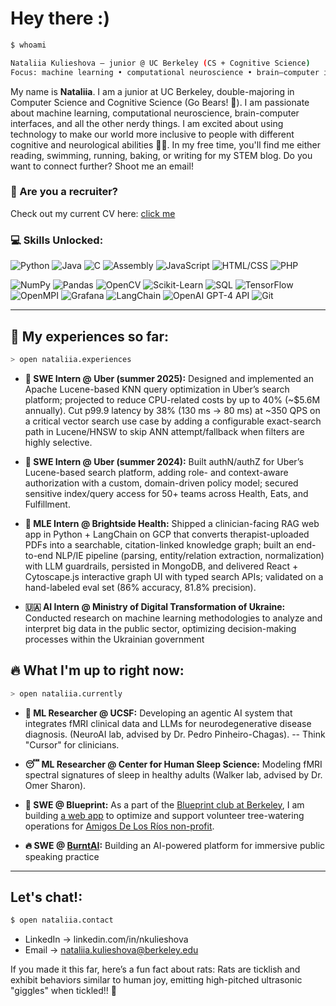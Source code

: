 # Hey there :)

```bash
$ whoami

Nataliia Kulieshova — junior @ UC Berkeley (CS + Cognitive Science)
Focus: machine learning • computational neuroscience • brain–computer interfaces
```

My name is **Nataliia**. I am a junior at UC Berkeley, double-majoring in Computer Science and Cognitive Science (Go Bears! 🐻). I am passionate about machine learning, computational neuroscience, brain-computer interfaces, and all the other nerdy things. I am excited about using technology to make our world more inclusive to people with different cognitive and neurological abilities 🧠✨. In my free time, you'll find me either reading, swimming, running, baking, or writing for my STEM blog. Do you want to connect further? Shoot me an email!

### 👀 Are you a recruiter?
Check out my current CV here: [click me](https://drive.google.com/file/d/1MATQwm40JcuZ8HOiGHcpv5wWJYCJe5k5/view?usp=sharing)
### 💻 Skills Unlocked:
![Python](https://img.shields.io/badge/-Python-3776AB?logo=python&logoColor=white&style=for-the-badge)
![Java](https://img.shields.io/badge/-Java-007396?logo=java&logoColor=white&style=for-the-badge)
![C](https://img.shields.io/badge/-C-A8B9CC?logo=c&logoColor=white&style=for-the-badge)
![Assembly](https://img.shields.io/badge/-Assembly-525252?logo=hackaday&logoColor=white&style=for-the-badge)
![JavaScript](https://img.shields.io/badge/-JavaScript-F7DF1E?logo=javascript&logoColor=black&style=for-the-badge)
![HTML/CSS](https://img.shields.io/badge/-HTML%2FCSS-E34F26?logo=html5&logoColor=white&style=for-the-badge)
![PHP](https://img.shields.io/badge/-PHP-777BB4?logo=php&logoColor=white&style=for-the-badge)

![NumPy](https://img.shields.io/badge/-NumPy-013243?logo=numpy&logoColor=white&style=for-the-badge)
![Pandas](https://img.shields.io/badge/-Pandas-150458?logo=pandas&logoColor=white&style=for-the-badge)
![OpenCV](https://img.shields.io/badge/-OpenCV-5C3EE8?logo=opencv&logoColor=white&style=for-the-badge)
![Scikit-Learn](https://img.shields.io/badge/-Scikit%20Learn-F7931E?logo=scikit-learn&logoColor=white&style=for-the-badge)
![SQL](https://img.shields.io/badge/-SQL-4479A1?logo=postgresql&logoColor=white&style=for-the-badge)
![TensorFlow](https://img.shields.io/badge/-TensorFlow-FF6F00?logo=tensorflow&logoColor=white&style=for-the-badge)
![OpenMPI](https://img.shields.io/badge/-OpenMPI-0072C6?style=for-the-badge)
![Grafana](https://img.shields.io/badge/-Grafana-F46800?logo=grafana&logoColor=white&style=for-the-badge)
![LangChain](https://img.shields.io/badge/-LangChain-2E86C1?logo=chain&logoColor=white&style=for-the-badge)
![OpenAI GPT-4 API](https://img.shields.io/badge/-OpenAI%20GPT--4%20API-412991?logo=openai&logoColor=white&style=for-the-badge)
![Git](https://img.shields.io/badge/-Git-F05032?logo=git&logoColor=white&style=for-the-badge)


---

## 🚀 My experiences so far:
```bash
> open nataliia.experiences
```
- **🚗 SWE Intern @ Uber (summer 2025):** Designed and implemented an Apache Lucene-based KNN query optimization in Uber’s search platform; projected to reduce CPU-related costs by up to 40% (~$5.6M annually). Cut p99.9 latency by 38% (130 ms → 80 ms) at ~350 QPS on a critical vector search use case by adding a configurable exact-search path in Lucene/HNSW to skip ANN attempt/fallback when filters are highly selective.
  
- **🚗 SWE Intern @ Uber (summer 2024):** Built authN/authZ for Uber’s Lucene-based search platform, adding role- and context-aware authorization with a custom, domain-driven policy model; secured sensitive index/query access for 50+ teams across Health, Eats, and Fulfillment.
  
- **🧠 MLE Intern @ Brightside Health:** Shipped a clinician-facing RAG web app in Python + LangChain on GCP that converts therapist-uploaded PDFs into a searchable, citation-linked knowledge graph; built an end-to-end NLP/IE pipeline (parsing, entity/relation extraction, normalization) with LLM guardrails, persisted in MongoDB, and delivered React + Cytoscape.js interactive graph UI with typed search APIs; validated on a hand-labeled eval set (86% accuracy, 81.8% precision).
  
- **🇺🇦 AI Intern @ Ministry of Digital Transformation of Ukraine:** Conducted research on machine learning methodologies to analyze and interpret big data in the public sector, optimizing decision-making processes within the Ukrainian government

## 🔥 What I'm up to right now:
```bash
> open nataliia.currently
```
- **🏥 ML Researcher @ UCSF:** Developing an agentic AI system that integrates fMRI clinical data and LLMs for neurodegenerative disease diagnosis. (NeuroAI lab, advised by Dr. Pedro Pinheiro-Chagas). -- Think "Cursor" for clinicians. 
  
- **😴 ML Researcher @ Center for Human Sleep Science:** Modeling fMRI spectral signatures of sleep in healthy adults (Walker lab, advised by Dr. Omer Sharon). 
  
- **🌳 SWE @ Blueprint:** As a part of the [Blueprint club at Berkeley](https://calblueprint.org/), I am building [a web app](https://github.com/calblueprint/amigos-de-los-rios) to optimize and support volunteer tree-watering operations for [Amigos De Los Ríos non-profit](https://amigosdelosrios.org/).
  
- **🔥 SWE @ [BurntAI](https://github.com/BurntAI):** Building an AI-powered platform for immersive public speaking practice
---

## Let's chat!:
```bash
$ open nataliia.contact
```
- LinkedIn -> linkedin.com/in/nkulieshova
- Email -> nataliia.kulieshova@berkeley.edu

If you made it this far, here’s a fun fact about rats:
Rats are ticklish and exhibit behaviors similar to human joy, emitting high-pitched ultrasonic "giggles" when tickled!! 🐀
